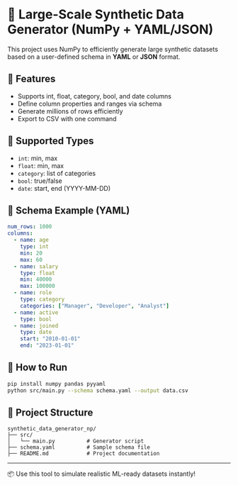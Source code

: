 # 🧪 Large-Scale Synthetic Data Generator (NumPy + YAML/JSON)

This project uses NumPy to efficiently generate large synthetic datasets based on a user-defined schema in **YAML** or **JSON** format.

## 🎯 Features

- Supports int, float, category, bool, and date columns
- Define column properties and ranges via schema
- Generate millions of rows efficiently
- Export to CSV with one command

## 🧰 Supported Types

- `int`: min, max
- `float`: min, max
- `category`: list of categories
- `bool`: true/false
- `date`: start, end (YYYY-MM-DD)

## 📝 Schema Example (YAML)

```yaml
num_rows: 1000
columns:
  - name: age
    type: int
    min: 20
    max: 60
  - name: salary
    type: float
    min: 40000
    max: 100000
  - name: role
    type: category
    categories: ["Manager", "Developer", "Analyst"]
  - name: active
    type: bool
  - name: joined
    type: date
    start: "2010-01-01"
    end: "2023-01-01"
```

## 🚀 How to Run

```bash
pip install numpy pandas pyyaml
python src/main.py --schema schema.yaml --output data.csv
```

## 📂 Project Structure

```
synthetic_data_generator_np/
├── src/
│   └── main.py          # Generator script
├── schema.yaml          # Sample schema file
├── README.md            # Project documentation
```

---

📦 Use this tool to simulate realistic ML-ready datasets instantly!